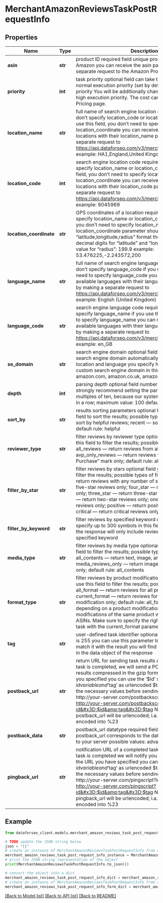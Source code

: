 # MerchantAmazonReviewsTaskPostRequestInfo


## Properties

Name | Type | Description | Notes
------------ | ------------- | ------------- | -------------
**asin** | **str** | product ID required field unique product identifier (ASIN) on Amazon you can receive the asin parameter by making a separate request to the Amazon Products endpoint | [optional] 
**priority** | **int** | task priority optional field can take the following values: 1 – normal execution priority (set by default) 2 – high execution priority You will be additionally charged for the tasks with high execution priority. The cost can be calculated on the Pricing page. | [optional] 
**location_name** | **str** | full name of search engine location required field if you don’t specify location_code or location_coordinate if you use this field, you don’t need to specify location_code or location_coordinate you can receive the list of available locations with their location_name parameters by making a separate request to https://api.dataforseo.com/v3/merchant/amazon/locations example: HA1,England,United Kingdom | [optional] 
**location_code** | **int** | search engine location code required field if you don’t specify location_name or location_coordinate if you use this field, you don’t need to specify location_name or location_coordinate you can receive the list of available locations with their location_code parameters by making a separate request to https://api.dataforseo.com/v3/merchant/amazon/locations example: 9045969 | [optional] 
**location_coordinate** | **str** | GPS coordinates of a location required field if you don’t specify location_name or location_code if you use this field, you don’t need to specify location_name or location_code location_coordinate parameter should be specified in the “latitude,longitude,radius” format the maximum number of decimal digits for “latitude” and “longitude”: 7 the minimum value for “radius”: 199.9 example: 53.476225,-2.243572,200 | [optional] 
**language_name** | **str** | full name of search engine language required field if you don’t specify language_code if you use this field, you don’t need to specify language_code you can receive the list of available languages with their language_name parameters by making a separate request to https://api.dataforseo.com/v3/merchant/amazon/languages example: English (United Kingdom) | [optional] 
**language_code** | **str** | search engine language code required field if you don’t specify language_name if you use this field, you don’t need to specify language_name you can receive the list of available languages with their language_code parameters by making a separate request to https://api.dataforseo.com/v3/merchant/amazon/languages example: en_GB | [optional] 
**se_domain** | **str** | search engine domain optional field we choose the relevant search engine domain automatically according to the location and language you specify however, you can set a custom search engine domain in this field example: amazon.com, amazon.co.uk, amazon.fr, etc. | [optional] 
**depth** | **int** | parsing depth optional field number of reviews in SERP; we strongly recommend setting the parsing depth in the multiples of ten, because our system processes ten reviews in a row; maximum value: 100 default value: 10 | [optional] 
**sort_by** | **str** | results sorting parameters optional field you can use this field to sort the results; possible types of sorting: helpful — sort by helpful reviews; recent — sort by recent reviews; default rule: helpful | [optional] 
**reviewer_type** | **str** | filter reviews by reviewer type optional field you can use this field to filter the results; possible types of filtering: all_reviews — return reviews from all reviewers; avp_only_reviews — return reviews with the “Verified Purchase” mark only; default rule: all_reviews | [optional] 
**filter_by_star** | **str** | filter reviews by stars optional field you can use this field to filter the results; possible types of filtering: all_stars — return reviews with any number of stars; five_star — return five-star reviews only; four_star — return four-star reviews only; three_star — return three-star reviews only; two_star — return two-star reviews only; one_star — return one-star reviews only; positive — return positive reviews only; critical — return critical reviews only; default rule: all_stars | [optional] 
**filter_by_keyword** | **str** | filter reviews by specified keyword optional field you can specify up to 300 symbols in this field; if you use this field, the response will only include reviews that contain the specified keyword | [optional] 
**media_type** | **str** | filter reviews by media type optional field you can use this field to filter the results; possible types of filtering: all_contents — return text, image, and video reviews; media_reviews_only — return image and video reviews only; default rule: all_contents | [optional] 
**format_type** | **str** | filter reviews by product modification optional field you can use this field to filter the results; possible types of filtering: all_format — return reviews for all product modifications; current_format — return reviews for the current product modification only; default rule: all_format; Note: ASINs vary depending on a product modification. Thus, two modifications of the same product will have two different ASINs. Make sure to specify the right ASIN when setting a task with the current_format parameter | [optional] 
**tag** | **str** | user-defined task identifier optional field the character limit is 255 you can use this parameter to identify the task and match it with the result you will find the specified tag value in the data object of the response | [optional] 
**postback_url** | **str** | return URL for sending task results optional field once the task is completed, we will send a POST request with its results compressed in the gzip format to the postback_url you specified you can use the ‘$id’ string as a $id variable and ‘$tag’ as urlencoded $tag variable. We will set the necessary values before sending the request. example: http://your-server.com/postbackscript?id&#x3D;$id http://your-server.com/postbackscript?id&#x3D;$id&amp;tag&#x3D;$tag Note: special symbols in postback_url will be urlencoded; i.a., the # symbol will be encoded into %23 | [optional] 
**postback_data** | **str** | postback_url datatype required field if you specify postback_url corresponds to the datatype that will be sent to your server possible values: advanced, html | [optional] 
**pingback_url** | **str** | notification URL of a completed task optional field when a task is completed we will notify you by GET request sent to the URL you have specified you can use the ‘$id’ string as a $id variable and ‘$tag’ as urlencoded $tag variable. We will set the necessary values before sending the request. example: http://your-server.com/pingscript?id&#x3D;$id http://your-server.com/pingscript?id&#x3D;$id&amp;tag&#x3D;$tag Note: special symbols in pingback_url will be urlencoded; i.a., the # symbol will be encoded into %23 | [optional] 

## Example

```python
from dataforseo_client.models.merchant_amazon_reviews_task_post_request_info import MerchantAmazonReviewsTaskPostRequestInfo

# TODO update the JSON string below
json = "{}"
# create an instance of MerchantAmazonReviewsTaskPostRequestInfo from a JSON string
merchant_amazon_reviews_task_post_request_info_instance = MerchantAmazonReviewsTaskPostRequestInfo.from_json(json)
# print the JSON string representation of the object
print(MerchantAmazonReviewsTaskPostRequestInfo.to_json())

# convert the object into a dict
merchant_amazon_reviews_task_post_request_info_dict = merchant_amazon_reviews_task_post_request_info_instance.to_dict()
# create an instance of MerchantAmazonReviewsTaskPostRequestInfo from a dict
merchant_amazon_reviews_task_post_request_info_form_dict = merchant_amazon_reviews_task_post_request_info.from_dict(merchant_amazon_reviews_task_post_request_info_dict)
```
[[Back to Model list]](../README.md#documentation-for-models) [[Back to API list]](../README.md#documentation-for-api-endpoints) [[Back to README]](../README.md)


